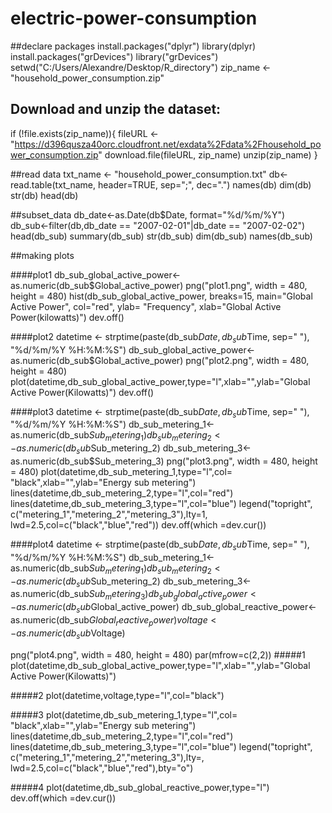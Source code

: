 # electric-power-consumption
 
##declare packages
install.packages("dplyr")
library(dplyr)
install.packages("grDevices")
library("grDevices")
setwd("C:/Users/Alexandre/Desktop/R_directory")
zip_name <- "household_power_consumption.zip"


## Download and unzip the dataset:
if (!file.exists(zip_name)){
  fileURL <- "https://d396qusza40orc.cloudfront.net/exdata%2Fdata%2Fhousehold_power_consumption.zip"
  download.file(fileURL, zip_name)
  unzip(zip_name)
}  

##read data
txt_name <- "household_power_consumption.txt"
db<-read.table(txt_name, header=TRUE, sep=";", dec=".")
names(db)
dim(db)
str(db)
head(db)


##subset_data
db_date<-as.Date(db$Date, format="%d/%m/%Y")
db_sub<-filter(db,db_date == "2007-02-01"|db_date == "2007-02-02")
head(db_sub)
summary(db_sub)
str(db_sub)
dim(db_sub)
names(db_sub)


##making plots

####plot1
db_sub_global_active_power<-as.numeric(db_sub$Global_active_power)
png("plot1.png", width = 480, height = 480)
hist(db_sub_global_active_power, breaks=15, main="Global Active Power", col="red",
     ylab= "Frequency", xlab="Global Active Power(kilowatts)")
dev.off()


####plot2
datetime <- strptime(paste(db_sub$Date, db_sub$Time, sep=" "), "%d/%m/%Y %H:%M:%S")
db_sub_global_active_power<-as.numeric(db_sub$Global_active_power)
png("plot2.png", width = 480, height = 480)
plot(datetime,db_sub_global_active_power,type="l",xlab="",ylab="Global Active Power(Kilowatts)")
dev.off()

####plot3
datetime <- strptime(paste(db_sub$Date, db_sub$Time, sep=" "), "%d/%m/%Y %H:%M:%S")
db_sub_metering_1<-as.numeric(db_sub$Sub_metering_1)
db_sub_metering_2<-as.numeric(db_sub$Sub_metering_2)
db_sub_metering_3<-as.numeric(db_sub$Sub_metering_3)
png("plot3.png", width = 480, height = 480)
plot(datetime,db_sub_metering_1,type="l",col= "black",xlab="",ylab="Energy sub metering")
lines(datetime,db_sub_metering_2,type="l",col="red")
lines(datetime,db_sub_metering_3,type="l",col="blue")
legend("topright", c("metering_1","metering_2","metering_3"),lty=1, lwd=2.5,col=c("black","blue","red"))
dev.off(which =dev.cur())


####plot4
datetime <- strptime(paste(db_sub$Date, db_sub$Time, sep=" "), "%d/%m/%Y %H:%M:%S")
db_sub_metering_1<-as.numeric(db_sub$Sub_metering_1)
db_sub_metering_2<-as.numeric(db_sub$Sub_metering_2)
db_sub_metering_3<-as.numeric(db_sub$Sub_metering_3)
db_sub_global_active_power<-as.numeric(db_sub$Global_active_power)
db_sub_global_reactive_power<-as.numeric(db_sub$Global_reactive_power)
voltage<-as.numeric(db_sub$Voltage)



png("plot4.png", width = 480, height = 480)
par(mfrow=c(2,2))
#####1
plot(datetime,db_sub_global_active_power,type="l",xlab="",ylab="Global Active Power(Kilowatts)")

#####2
plot(datetime,voltage,type="l",col="black")

#####3
plot(datetime,db_sub_metering_1,type="l",col= "black",xlab="",ylab="Energy sub metering")
lines(datetime,db_sub_metering_2,type="l",col="red")
lines(datetime,db_sub_metering_3,type="l",col="blue")
legend("topright", c("metering_1","metering_2","metering_3"),lty=, lwd=2.5,col=c("black","blue","red"),bty="o")

#####4
plot(datetime,db_sub_global_reactive_power,type="l")
dev.off(which =dev.cur())
